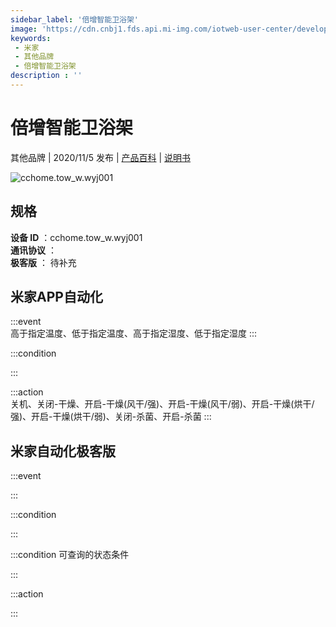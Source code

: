 ```yaml
---
sidebar_label: '倍增智能卫浴架'
image: 'https://cdn.cnbj1.fds.api.mi-img.com/iotweb-user-center/developer_1679048480651FgSAYld7.png?GalaxyAccessKeyId=AKVGLQWBOVIRQ3XLEW&Expires=9223372036854775807&Signature=eQRbGjB17YNYeX9yoExgJ14lYXg='
keywords: 
 - 米家
 - 其他品牌
 - 倍增智能卫浴架
description : ''
---
```

# 倍增智能卫浴架

其他品牌 | 2020/11/5 发布 | [产品百科](https://home.mi.com/webapp/content/baike/product/index.html?model=cchome.tow_w.wyj001/) | [说明书](https://home.mi.com/views/introduction.html?model=cchome.tow_w.wyj001&region=cn)

![cchome.tow_w.wyj001](https://cdn.cnbj1.fds.api.mi-img.com/iotweb-user-center/developer_1679048480651FgSAYld7.png?GalaxyAccessKeyId=AKVGLQWBOVIRQ3XLEW&Expires=9223372036854775807&Signature=eQRbGjB17YNYeX9yoExgJ14lYXg=)

## 规格  
> 
**设备 ID** ：cchome.tow_w.wyj001  
**通讯协议** ：  
**极客版**  ： 待补充 


## 米家APP自动化  

:::event  
高于指定温度、低于指定温度、高于指定湿度、低于指定湿度
:::

:::condition  

:::

:::action   
关机、关闭-干燥、开启-干燥(风干/强)、开启-干燥(风干/弱)、开启-干燥(烘干/强)、开启-干燥(烘干/弱)、关闭-杀菌、开启-杀菌
:::

## 米家自动化极客版  

:::event  

:::

:::condition  

:::

:::condition 可查询的状态条件  

:::

:::action  

:::

        
